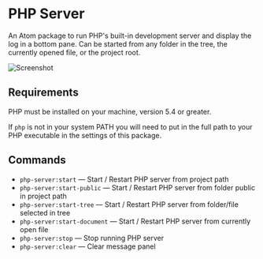 # PHP Server

An Atom package to run PHP's built-in development server and display the log in a bottom pane. Can be started from any folder in the tree, the currently opened file, or the project root.

![Screenshot](http://i.imgur.com/FhVtl9v.png)

## Requirements

PHP must be installed on your machine, version 5.4 or greater.

If `php` is not in your system PATH you will need to put in the full path to your PHP executable in the settings of this package.

## Commands

* `php-server:start` &mdash; Start / Restart PHP server from project path
* `php-server:start-public` &mdash; Start / Restart PHP server from folder public in project path
* `php-server:start-tree` &mdash; Start / Restart PHP server from folder/file selected in tree
* `php-server:start-document` &mdash; Start / Restart PHP server from currently open file
* `php-server:stop` &mdash; Stop running PHP server
* `php-server:clear` &mdash; Clear message panel
